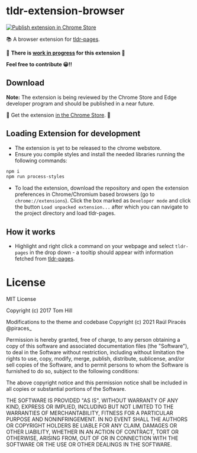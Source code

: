 # tldr-extension-browser
[![Publish extension in Chrome Store](https://github.com/piraces/tldr-extension-browser/actions/workflows/chrome-publish.yml/badge.svg)](https://github.com/piraces/tldr-extension-browser/actions/workflows/chrome-publish.yml)


📚 A browser extension for [tldr-pages](https://github.com/tldr-pages/tldr).

🚧 **There is [work in progress](https://github.com/piraces/tldr-extension-browser/projects/1) for this extension** 🚧

**Feel free to contribute 😀!!**

## Download

**Note:** The extension is being reviewed by the Chrome Store and Edge developer program and should be published in a near future.

🚧 Get the extension 
[in the Chrome Store](https://chrome.google.com/webstore/search/tldr-pages). 🚧

## Loading Extension for development

- The extension is yet to be released to the chrome webstore.
- Ensure you compile styles and install the needed libraries running the following commands:
```bash
npm i
npm run process-styles
```
- To load the extension, download the repository and open the extension preferences in Chrome/Chromium based browsers (go to `chrome://extensions`). Click the box marked as `Developer mode` and click the button `Load unpacked extension...` after which you can navigate to the project directory and load tldr-pages.


## How it works

-  Highlight and right click a command on your webpage and select `tldr-pages` in the drop down - a tooltip should appear with information fetched from [tldr-pages](https://github.com/tldr-pages/tldr).

# License

MIT License

Copyright (c) 2017 Tom Hill

Modifications to the theme and codebase Copyright (c) 2021 Raúl Piracés @piraces_

Permission is hereby granted, free of charge, to any person obtaining a copy
of this software and associated documentation files (the "Software"), to deal
in the Software without restriction, including without limitation the rights
to use, copy, modify, merge, publish, distribute, sublicense, and/or sell
copies of the Software, and to permit persons to whom the Software is
furnished to do so, subject to the following conditions:

The above copyright notice and this permission notice shall be included in all
copies or substantial portions of the Software.

THE SOFTWARE IS PROVIDED "AS IS", WITHOUT WARRANTY OF ANY KIND, EXPRESS OR
IMPLIED, INCLUDING BUT NOT LIMITED TO THE WARRANTIES OF MERCHANTABILITY,
FITNESS FOR A PARTICULAR PURPOSE AND NONINFRINGEMENT. IN NO EVENT SHALL THE
AUTHORS OR COPYRIGHT HOLDERS BE LIABLE FOR ANY CLAIM, DAMAGES OR OTHER
LIABILITY, WHETHER IN AN ACTION OF CONTRACT, TORT OR OTHERWISE, ARISING FROM,
OUT OF OR IN CONNECTION WITH THE SOFTWARE OR THE USE OR OTHER DEALINGS IN THE
SOFTWARE.
